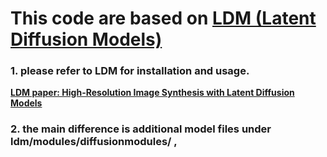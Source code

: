 
# This code are based on [LDM (Latent Diffusion Models)](https://github.com/CompVis/latent-diffusion)

### 1. please refer to LDM for installation and usage.
[**LDM paper: High-Resolution Image Synthesis with Latent Diffusion Models**](https://arxiv.org/abs/2112.10752)<br/>

### 2. the main difference is additional model files under ldm/modules/diffusionmodules/ , 





